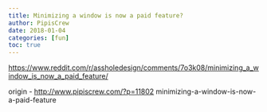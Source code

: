 ```yaml
---
title: Minimizing a window is now a paid feature?
author: PipisCrew
date: 2018-01-04
categories: [fun]
toc: true
---
```


https://www.reddit.com/r/assholedesign/comments/7o3k08/minimizing_a_window_is_now_a_paid_feature/

origin - http://www.pipiscrew.com/?p=11802 minimizing-a-window-is-now-a-paid-feature
